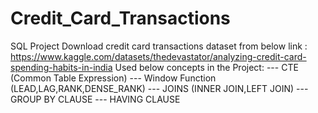 # Credit_Card_Transactions
SQL Project
Download credit card transactions dataset from below link :
https://www.kaggle.com/datasets/thedevastator/analyzing-credit-card-spending-habits-in-india
Used below concepts in the Project:
---      CTE (Common Table Expression)
---      Window Function (LEAD,LAG,RANK,DENSE_RANK)
---      JOINS (INNER JOIN,LEFT JOIN)
---      GROUP BY CLAUSE
---      HAVING CLAUSE
          
